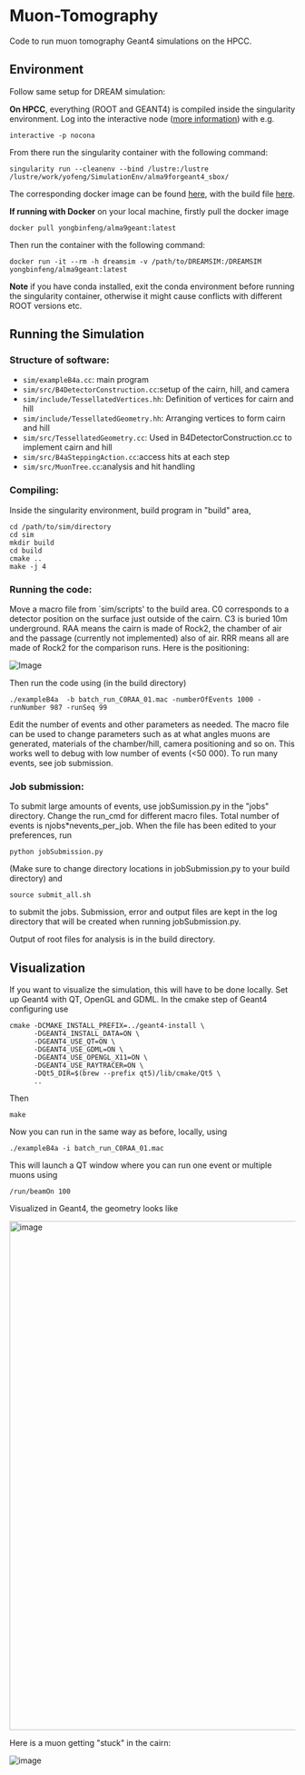 # Muon-Tomography
Code to run muon tomography Geant4 simulations on the HPCC.

## Environment

Follow same setup for DREAM simulation:

**On HPCC**, everything (ROOT and GEANT4) is compiled inside the singularity environment. Log into the interactive node ([more information](https://www.depts.ttu.edu/hpcc/userguides/Job_User_Guide.pdf)) with e.g.

```
interactive -p nocona
```
From there run the singularity container with the following command:
```
singularity run --cleanenv --bind /lustre:/lustre /lustre/work/yofeng/SimulationEnv/alma9forgeant4_sbox/
```
The corresponding docker image can be found [here](https://hub.docker.com/repository/docker/yongbinfeng/alma9geant/general), with the build file [here](https://github.com/TTU-HEP/SimulationEnv).

**If running with Docker** on your local machine, firstly pull the docker image
```
docker pull yongbinfeng/alma9geant:latest
```
Then run the container with the following command:
```
docker run -it --rm -h dreamsim -v /path/to/DREAMSIM:/DREAMSIM yongbinfeng/alma9geant:latest
```
**Note** if you have conda installed, exit the conda environment before running the singularity container, otherwise it might cause conflicts with different ROOT versions etc.

## Running the Simulation

### Structure of software:

- `sim/exampleB4a.cc`: main program
- `sim/src/B4DetectorConstruction.cc`:setup of the cairn, hill, and camera
- `sim/include/TessellatedVertices.hh`: Definition of vertices for cairn and hill
- `sim/include/TessellatedGeometry.hh`: Arranging vertices to form cairn and hill
- `sim/src/TessellatedGeometry.cc`: Used in B4DetectorConstruction.cc to implement cairn and hill
- `sim/src/B4aSteppingAction.cc`:access hits at each step
- `sim/src/MuonTree.cc`:analysis and hit handling

### Compiling:

Inside the singularity environment, build program in "build" area,
```
cd /path/to/sim/directory
cd sim
mkdir build
cd build
cmake ..
make -j 4
```

### Running the code:

Move a macro file from `sim/scripts' to the build area. C0 corresponds to a detector position on the surface just outside of the cairn. C3 is buried 10m underground. RAA means the cairn is made of Rock2, the chamber of air and the passage (currently not implemented) also of air. RRR means all are made of Rock2 for the comparison runs. Here is the positioning:

![Image](https://github.com/user-attachments/assets/0442c105-2bed-488e-9482-267b1133ecee)

Then run the code using (in the build directory)

``` 
./exampleB4a  -b batch_run_C0RAA_01.mac -numberOfEvents 1000 -runNumber 987 -runSeq 99
```

Edit the number of events and other parameters as needed. The macro file can be used to change parameters such as at what angles muons are generated, materials of the chamber/hill, camera positioning and so on. This works well to debug with low number of events (<50 000). To run many events, see job submission.


### Job submission:
To submit large amounts of events, use jobSumission.py in the "jobs" directory. Change the run_cmd for different macro files. Total number of events is njobs*nevents_per_job. When the file has been edited to your preferences, run

```
python jobSubmission.py
```

(Make sure to change directory locations in jobSubmission.py to your build directory) and 

```
source submit_all.sh
```

to submit the jobs. Submission, error and output files are kept in the log directory that will be created when running jobSubmission.py.

Output of root files for analysis is in the build directory. 


## Visualization

If you want to visualize the simulation, this will have to be done locally. Set up Geant4 with QT, OpenGL and GDML. In the cmake step of Geant4 configuring use

```
cmake -DCMAKE_INSTALL_PREFIX=../geant4-install \
      -DGEANT4_INSTALL_DATA=ON \
      -DGEANT4_USE_QT=ON \
      -DGEANT4_USE_GDML=ON \
      -DGEANT4_USE_OPENGL_X11=ON \
      -DGEANT4_USE_RAYTRACER=ON \
      -DQt5_DIR=$(brew --prefix qt5)/lib/cmake/Qt5 \
      ..
```

Then 
```
make
```

Now you can run in the same way as before, locally, using 

```
./exampleB4a -i batch_run_C0RAA_01.mac
```

This will launch a QT window where you can run one event or multiple muons using 

```
/run/beamOn 100
```

Visualized in Geant4, the geometry looks like

<img width="896" alt="image" src="https://github.com/user-attachments/assets/ca1b8884-3566-4aa6-8e87-99e540688110" />

Here is a muon getting "stuck" in the cairn:

![image](https://github.com/user-attachments/assets/1a316f86-49ca-47e3-931e-d60e3dd14da2)

